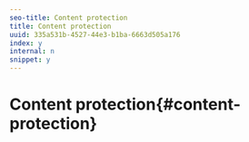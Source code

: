 ```yaml
---
seo-title: Content protection
title: Content protection
uuid: 335a531b-4527-44e3-b1ba-6663d505a176
index: y
internal: n
snippet: y
---
```


# Content protection{#content-protection}

